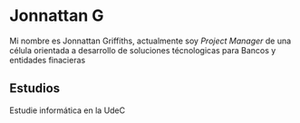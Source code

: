 
<!---
jonnattangc/jonnattangc is a ✨ special ✨ repository because its `README.md` (this file) appears on your GitHub profile.
You can click the Preview link to take a look at your changes.
--->

# Jonnattan G
Mi nombre es Jonnattan Griffiths, actualmente soy *Project Manager* de una célula orientada a desarrollo de soluciones técnologicas para Bancos y entidades finacieras

## Estudios
Estudie informática en la UdeC
